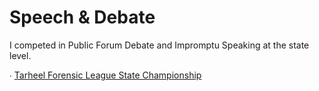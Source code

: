 # Speech & Debate

I competed in Public Forum Debate and Impromptu Speaking at the state level.

∙ [Tarheel Forensic League State Championship](https://www.speechwire.com/tfl13-teamdetail.pdf)
